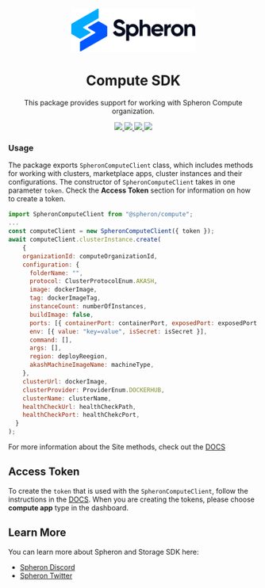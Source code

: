 <p align="center">
  <picture>
    <source media="(prefers-color-scheme: dark)" srcset="https://github.com/spheronFdn/sdk/blob/main/.github/assets/spheron-logo-dark.svg">
    <source media="(prefers-color-scheme: light)" srcset="https://github.com/spheronFdn/sdk/blob/main/.github/assets/spheron-logo.svg">
    <img alt="Spheron" src="https://github.com/spheronFdn/sdk/blob/main/.github/assets/spheron-logo.svg" width="250">
  </picture>
</p>

<h1 align="center">Compute SDK</h1>

<p align="center">
  This package provides support for working with Spheron Compute organization.
</p>

<p align="center">  
  <a href="https://www.npmjs.com/package/@spheron/storage" target="_blank" rel="noreferrer">
    <img src="https://img.shields.io/static/v1?label=npm&message=v1.0.0&color=green" />
  </a>
  <a href="https://github.com/spheronFdn/sdk/blob/main/LICENSE" target="_blank" rel="noreferrer">
    <img src="https://img.shields.io/static/v1?label=license&message=Apache%202.0&color=red" />
  </a>
  <a href="https://discord.com/invite/ahxuCtm" target="_blank" rel="noreferrer">
    <img src="https://img.shields.io/static/v1?label=community&message=discord&color=blue" />
  </a>
  <a href="https://twitter.com/SpheronFdn" target="_blank" rel="noreferrer">
    <img src="https://img.shields.io/twitter/url/https/twitter.com/cloudposse.svg?style=social&label=Follow%20%40SpheronFdn" />
  </a>
</p>

### Usage

The package exports `SpheronComputeClient` class, which includes methods for working with clusters, marketplace apps, cluster instances and their configurations. The constructor of `SpheronComputeClient` takes in one parameter `token`. Check the **Access Token** section for information on how to create a token.

```js
import SpheronComputeClient from "@spheron/compute";
...
const computeClient = new SpheronComputeClient({ token });
await computeClient.clusterInstance.create(
    {
    organizationId: computeOrganizationId,
    configuration: {
      folderName: "",
      protocol: ClusterProtocolEnum.AKASH,
      image: dockerImage,
      tag: dockerImageTag,
      instanceCount: numberOfInstances,
      buildImage: false,
      ports: [{ containerPort: containerPort, exposedPort: exposedPort }],
      env: [{ value: "key=value", isSecret: isSecret }],
      command: [],
      args: [],
      region: deployReegion,
      akashMachineImageName: machineType,
    },
    clusterUrl: dockerImage,
    clusterProvider: ProviderEnum.DOCKERHUB,
    clusterName: clusterName,
    healthCheckUrl: healthCheckPath,
    healthCheckPort: healthChekcPort,
  }
);
```

For more information about the Site methods, check out the [DOCS](https://docs.spheron.network/sdk/compute/)

## Access Token

To create the `token` that is used with the `SpheronComputeClient`, follow the instructions in the [DOCS](https://docs.spheron.network/rest-api/#creating-an-access-token). When you are creating the tokens, please choose **compute app** type in the dashboard.

## Learn More

You can learn more about Spheron and Storage SDK here:

- [Spheron Discord](https://discord.com/invite/ahxuCtm)
- [Spheron Twitter](https://twitter.com/SpheronFdn)
